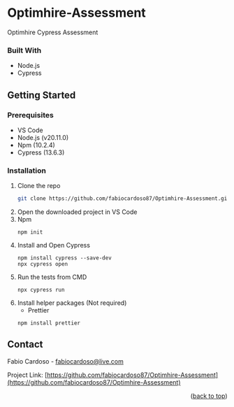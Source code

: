 # Optimhire-Assessment
Optimhire Cypress Assessment

### Built With

* Node.js
* Cypress

<!-- GETTING STARTED -->
## Getting Started


### Prerequisites

* VS Code
* Node.js (v20.11.0)
* Npm (10.2.4)
* Cypress (13.6.3)

### Installation

1. Clone the repo
   ```sh
   git clone https://github.com/fabiocardoso87/Optimhire-Assessment.git
   ```
2. Open the downloaded project in VS Code
3. Npm
    ```
    npm init
    ```
4. Install and Open Cypress
    ```
    npm install cypress --save-dev
    npx cypress open
    ```
5. Run the tests from CMD
   ```
   npx cypress run
   ```
8. Install helper packages (Not required)
   * Prettier
   ```
   npm install prettier
   ```

<!-- CONTACT -->
## Contact

Fabio Cardoso - fabiocardoso@live.com

Project Link: [https://github.com/fabiocardoso87/Optimhire-Assessment](https://github.com/fabiocardoso87/Optimhire-Assessment)

<p align="right">(<a href="#readme-top">back to top</a>)</p>

